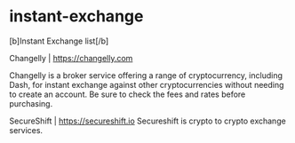 # instant-exchange
[b]Instant Exchange list[/b]


Changelly | https://changelly.com

Changelly is a broker service offering a range of cryptocurrency, including Dash, for instant exchange against other cryptocurrencies without needing to create an account. Be sure to check the fees and rates before purchasing.

SecureShift | https://secureshift.io
Secureshift is crypto to crypto exchange services.
